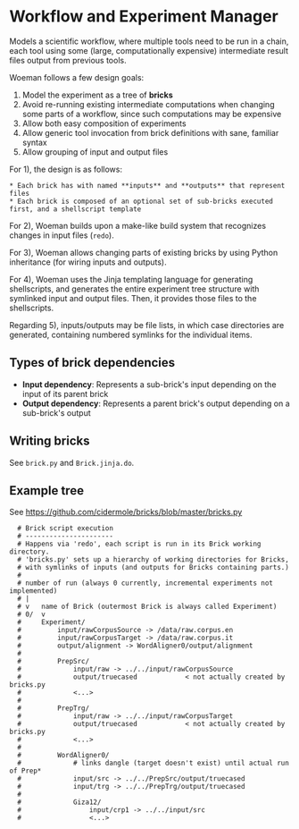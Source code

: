 # Workflow and Experiment Manager

Models a scientific workflow, where multiple tools need to be run in a chain, each tool using some (large, computationally expensive) intermediate result files output from previous tools.

Woeman follows a few design goals:

1) Model the experiment as a tree of **bricks**
2) Avoid re-running existing intermediate computations when changing some parts of a workflow, since such computations may be expensive
3) Allow both easy composition of experiments
4) Allow generic tool invocation from brick definitions with sane, familiar syntax
5) Allow grouping of input and output files

For 1), the design is as follows:

    * Each brick has with named **inputs** and **outputs** that represent files
    * Each brick is composed of an optional set of sub-bricks executed first, and a shellscript template

For 2), Woeman builds upon a make-like build system that recognizes changes in input files (`redo`).

For 3), Woeman allows changing parts of existing bricks by using Python inheritance (for wiring inputs and outputs).

For 4), Woeman uses the Jinja templating language for generating shellscripts, and generates the entire experiment tree structure with symlinked input and output files. Then, it provides those files to the shellscripts.

Regarding 5), inputs/outputs may be file lists, in which case directories are generated, containing numbered symlinks for the individual items.

## Types of brick dependencies

* **Input dependency**: Represents a sub-brick's input depending on the input of its parent brick
* **Output dependency**: Represents a parent brick's output depending on a sub-brick's output

## Writing bricks

See `brick.py` and `Brick.jinja.do`.

## Example tree

See https://github.com/cidermole/bricks/blob/master/bricks.py

      # Brick script execution
      # ----------------------
      # Happens via 'redo', each script is run in its Brick working directory.
      # 'bricks.py' sets up a hierarchy of working directories for Bricks,
      # with symlinks of inputs (and outputs for Bricks containing parts.)
      #
      # number of run (always 0 currently, incremental experiments not implemented)
      # |
      # v   name of Brick (outermost Brick is always called Experiment)
      # 0/  v
      #     Experiment/
      #         input/rawCorpusSource -> /data/raw.corpus.en
      #         input/rawCorpusTarget -> /data/raw.corpus.it
      #         output/alignment -> WordAligner0/output/alignment
      #
      #         PrepSrc/
      #             input/raw -> ../../input/rawCorpusSource
      #             output/truecased            < not actually created by bricks.py
      #             <...>
      #
      #         PrepTrg/
      #             input/raw -> ../../input/rawCorpusTarget
      #             output/truecased            < not actually created by bricks.py
      #             <...>
      #
      #         WordAligner0/
      #             # links dangle (target doesn't exist) until actual run of Prep*
      #             input/src -> ../../PrepSrc/output/truecased
      #             input/trg -> ../../PrepTrg/output/truecased
      #
      #             Giza12/
      #                 input/crp1 -> ../../input/src
      #                 <...>
